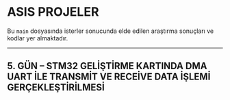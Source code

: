# ASIS PROJELER

Bu `main` dosyasında isterler sonucunda elde edilen araştırma sonuçları ve kodlar yer almaktadır.

---

## 5. GÜN – STM32 GELİŞTİRME KARTINDA DMA UART İLE TRANSMİT VE RECEİVE DATA İŞLEMİ GERÇEKLEŞTİRİLMESİ 

